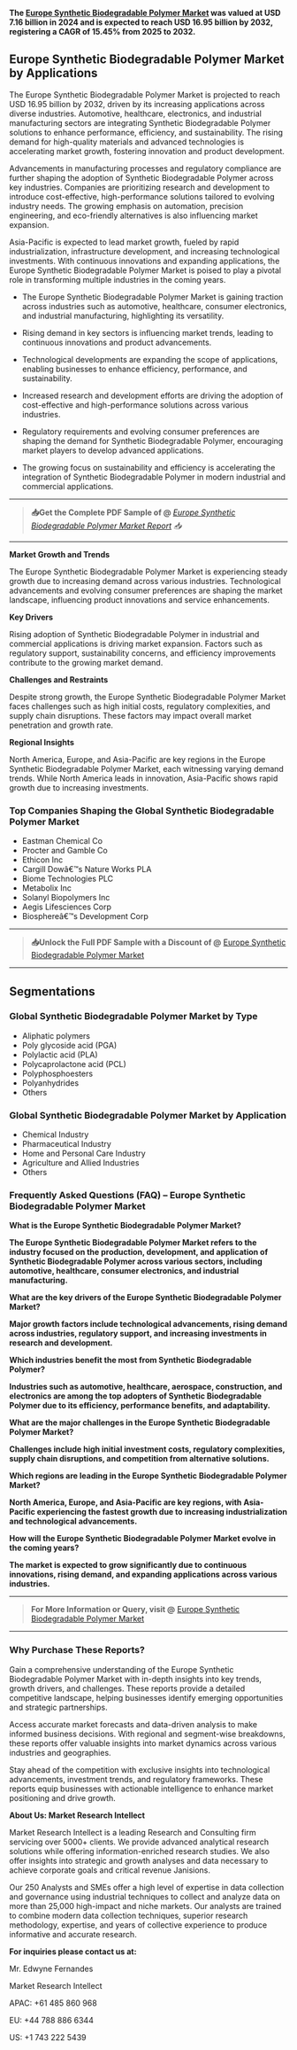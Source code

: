 <p><strong>The <a href="https://www.marketresearchintellect.com/download-sample/?rid=937292&amp;utm_source=Pulse-April-Europe&amp;utm_medium=852">Europe Synthetic Biodegradable Polymer Market</a> was valued at USD 7.16 billion in 2024 and is expected to reach USD 16.95 billion by 2032, registering a CAGR of 15.45% from 2025 to 2032.</strong></p><h2>Europe Synthetic Biodegradable Polymer Market by Applications&nbsp;</h2><p><p>The Europe Synthetic Biodegradable Polymer Market is projected to reach USD 16.95 billion by 2032, driven by its increasing applications across diverse industries. Automotive, healthcare, electronics, and industrial manufacturing sectors are integrating Synthetic Biodegradable Polymer solutions to enhance performance, efficiency, and sustainability. The rising demand for high-quality materials and advanced technologies is accelerating market growth, fostering innovation and product development.</p><p>Advancements in manufacturing processes and regulatory compliance are further shaping the adoption of Synthetic Biodegradable Polymer across key industries. Companies are prioritizing research and development to introduce cost-effective, high-performance solutions tailored to evolving industry needs. The growing emphasis on automation, precision engineering, and eco-friendly alternatives is also influencing market expansion.</p><p>Asia-Pacific is expected to lead market growth, fueled by rapid industrialization, infrastructure development, and increasing technological investments. With continuous innovations and expanding applications, the Europe Synthetic Biodegradable Polymer Market is poised to play a pivotal role in transforming multiple industries in the coming years.</p></p><ul><li><p>The Europe Synthetic Biodegradable Polymer Market is gaining traction across industries such as automotive, healthcare, consumer electronics, and industrial manufacturing, highlighting its versatility.</p></li><li><p>Rising demand in key sectors is influencing market trends, leading to continuous innovations and product advancements.</p></li><li><p>Technological developments are expanding the scope of applications, enabling businesses to enhance efficiency, performance, and sustainability.</p></li><li><p>Increased research and development efforts are driving the adoption of cost-effective and high-performance solutions across various industries.</p></li><li><p>Regulatory requirements and evolving consumer preferences are shaping the demand for Synthetic Biodegradable Polymer, encouraging market players to develop advanced applications.</p></li><li><p>The growing focus on sustainability and efficiency is accelerating the integration of Synthetic Biodegradable Polymer in modern industrial and commercial applications.</p></li></ul><hr /><blockquote><p><strong><span class="font-[700]">📥Get the Complete PDF Sample of @ </span></strong><em><span class="font-[700]"><a href="https://www.marketresearchintellect.com/download-sample/?rid=937292&amp;utm_source=Pulse-April-Europe&amp;utm_medium=852" target="_blank" data-tracking-control-name="article-ssr-frontend-pulse_little-text-block" data-tracking-will-navigate="" data-test-link="">Europe Synthetic Biodegradable Polymer Market Report</a>&nbsp;📥</span></em></p></blockquote><hr /><p class="" data-start="77" data-end="360"><strong data-start="77" data-end="105">Market Growth and Trends</strong></p><p class="" data-start="77" data-end="360">The Europe Synthetic Biodegradable Polymer Market is experiencing steady growth due to increasing demand across various industries. Technological advancements and evolving consumer preferences are shaping the market landscape, influencing product innovations and service enhancements.</p><p class="" data-start="362" data-end="606"><strong data-start="362" data-end="377">Key Drivers</strong></p><p class="" data-start="362" data-end="606">Rising adoption of Synthetic Biodegradable Polymer in industrial and commercial applications is driving market expansion. Factors such as regulatory support, sustainability concerns, and efficiency improvements contribute to the growing market demand.</p><p class="" data-start="608" data-end="849"><strong data-start="608" data-end="637">Challenges and Restraints</strong></p><p class="" data-start="608" data-end="849">Despite strong growth, the Europe Synthetic Biodegradable Polymer Market faces challenges such as high initial costs, regulatory complexities, and supply chain disruptions. These factors may impact overall market penetration and growth rate.</p><p class="" data-start="851" data-end="1095"><strong data-start="851" data-end="872">Regional Insights</strong></p><p class="" data-start="851" data-end="1095">North America, Europe, and Asia-Pacific are key regions in the Europe Synthetic Biodegradable Polymer Market, each witnessing varying demand trends. While North America leads in innovation, Asia-Pacific shows rapid growth due to increasing investments.</p><p><h3>Top Companies Shaping the Global Synthetic Biodegradable Polymer Market </h3><ul><li>Eastman Chemical Co</li><li>Procter and Gamble Co</li><li>Ethicon Inc</li><li>Cargill Dowâ€™s Nature Works PLA</li><li>Biome Technologies PLC</li><li>Metabolix Inc</li><li>Solanyl Biopolymers Inc</li><li>Aegis Lifesciences Corp</li><li>Biosphereâ€™s Development Corp</li></ul></p><hr /><blockquote><p><strong>📥Unlock the Full PDF Sample with a Discount of @</strong> <a href="https://www.marketresearchintellect.com/ask-for-discount/?rid=937292&amp;utm_source=Pulse-April-Europe&amp;utm_medium=852">Europe Synthetic Biodegradable Polymer Market</a></p></blockquote><hr /><p><h2>Segmentations</h2><h3>Global Synthetic Biodegradable Polymer Market by Type</h3><ul><li>Aliphatic polymers</li><li>Poly glycoside acid (PGA)</li><li>Polylactic acid (PLA)</li><li>Polycaprolactone acid (PCL)</li><li>Polyphosphoesters</li><li>Polyanhydrides</li><li>Others</li></ul><h3>Global Synthetic Biodegradable Polymer Market by Application</h3><ul><li>Chemical Industry</li><li>Pharmaceutical Industry</li><li>Home and Personal Care Industry</li><li>Agriculture and Allied Industries</li><li>Others</li></ul></p><h3><strong>Frequently Asked Questions (FAQ) &ndash; Europe Synthetic Biodegradable Polymer Market</strong></h3><p><strong>What is the Europe Synthetic Biodegradable Polymer Market?</strong></p><p><strong>The Europe Synthetic Biodegradable Polymer Market refers to the industry focused on the production, development, and application of Synthetic Biodegradable Polymer across various sectors, including automotive, healthcare, consumer electronics, and industrial manufacturing.</strong></p><p><strong>What are the key drivers of the Europe Synthetic Biodegradable Polymer Market?</strong></p><p><strong>Major growth factors include technological advancements, rising demand across industries, regulatory support, and increasing investments in research and development.</strong></p><p><strong>Which industries benefit the most from Synthetic Biodegradable Polymer?</strong></p><p><strong>Industries such as automotive, healthcare, aerospace, construction, and electronics are among the top adopters of Synthetic Biodegradable Polymer due to its efficiency, performance benefits, and adaptability.</strong></p><p><strong>What are the major challenges in the Europe Synthetic Biodegradable Polymer Market?</strong></p><p><strong>Challenges include high initial investment costs, regulatory complexities, supply chain disruptions, and competition from alternative solutions.</strong></p><p><strong>Which regions are leading in the Europe Synthetic Biodegradable Polymer Market?</strong></p><p><strong>North America, Europe, and Asia-Pacific are key regions, with Asia-Pacific experiencing the fastest growth due to increasing industrialization and technological advancements.</strong></p><p><strong>How will the Europe Synthetic Biodegradable Polymer Market evolve in the coming years?</strong></p><p><strong>The market is expected to grow significantly due to continuous innovations, rising demand, and expanding applications across various industries.</strong></p><hr /><blockquote><p><span class="font-[700]"><strong>For More Information or Query, visit&nbsp;@</strong>&nbsp;</span><span class="font-[700]"><a href="https://www.marketresearchintellect.com/product/global-synthetic-biodegradable-polymer-market/?utm_source=Linkedin&utm_medium=852" target="_blank" data-tracking-control-name="article-ssr-frontend-pulse_little-text-block" data-tracking-will-navigate="" data-test-link="">Europe Synthetic Biodegradable Polymer Market</a></span></p></blockquote><hr /><h3><strong data-start="0" data-end="31">Why Purchase These Reports?</strong></h3><p class="" data-start="35" data-end="297">Gain a comprehensive understanding of the Europe Synthetic Biodegradable Polymer Market with in-depth insights into key trends, growth drivers, and challenges. These reports provide a detailed competitive landscape, helping businesses identify emerging opportunities and strategic partnerships.</p><p class="" data-start="299" data-end="540">Access accurate market forecasts and data-driven analysis to make informed business decisions. With regional and segment-wise breakdowns, these reports offer valuable insights into market dynamics across various industries and geographies.</p><p class="" data-start="542" data-end="784">Stay ahead of the competition with exclusive insights into technological advancements, investment trends, and regulatory frameworks. These reports equip businesses with actionable intelligence to enhance market positioning and drive growth.</p><p><strong><span class="font-[700]">About Us: Market Research Intellect</span></strong></p><p><span class="">Market Research Intellect is a leading Research and Consulting firm servicing over 5000+ clients. We provide advanced analytical research solutions while offering information-enriched research studies.&nbsp;</span>We also offer insights into strategic and growth analyses and data necessary to achieve corporate goals and critical revenue Janisions.</p><p><span class="">Our 250 Analysts and SMEs offer a high level of expertise in data collection and governance using industrial techniques to collect and analyze data on more than 25,000 high-impact and niche markets. Our analysts are trained to combine modern data collection techniques, superior research methodology, expertise, and years of collective experience to produce informative and accurate research.</span></p><p><strong>For inquiries please contact us at:</strong></p><p>Mr. Edwyne Fernandes</p><p>Market Research Intellect</p><p>APAC: +61 485 860 968</p><p>EU: +44 788 886 6344</p><p>US: +1 743 222 5439</p>